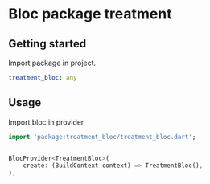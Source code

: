 # Bloc package treatment

## Getting started

Import package in project.

```yaml
treatment_bloc: any
```

## Usage

Import bloc in provider

```dart
import 'package:treatment_bloc/treatment_bloc.dart';


BlocProvider<TreatmentBloc>(
    create: (BuildContext context) => TreatmentBloc(),
),

```
